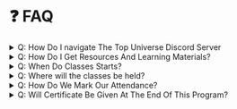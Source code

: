 # ❓ FAQ

<details>

<summary>Q: How Do I navigate The Top Universe Discord Server</summary>

In Order to understand how to navigate the discord server, we have a video that covers how to do this you can watch that here at [300DevDays](https://www.youtube.com/live/uvuknN6XGIg?si=IxnbamKs0r7di4GA).

</details>

<details>

<summary>Q: How Do I Get Resources And Learning Materials?</summary>

In the Top Universe discord server there is a channel called "materials" it is just below the 300devdays channel, in there, all learning materials/resources will be posted/shared there, also important updates regarding the 300devdays program will be share there.

</details>

<details>

<summary>Q: When Do Classes Starts?</summary>

In the "materials" channel a luma link is available that contains classes and their dates, do well to subscribe to it to always get notifications about when classes starts so you don't miss any.

</details>

<details>

<summary>Q: Where will the classes be held?</summary>

Classes will be held on our YouTube Channel, LinkedIn and Twitch, at the same time and same day, you're to join or watch from just one platform at you're comfortable with and not expected to join all at once.

</details>

<details>

<summary>Q: How Do We Mark Our Attendance?</summary>

Attendance will be dropped in each of our social media plaforms while classes are going on, meaning that as each classes take place in each of our social platforms attendance will be dropped in each of those platforms.

</details>

<details>

<summary>Q: Will Certificate Be Given At The End Of This Program?</summary>

Yes an e-certificate will be issued/given to each student that makes it to the project phase, participated in the project and successfully completed the project will be issued/given a certificate.

</details>
